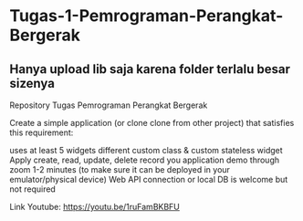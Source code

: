 # Tugas-1-Pemrograman-Perangkat-Bergerak

## Hanya upload lib saja karena folder terlalu besar sizenya
Repository Tugas Pemrograman Perangkat Bergerak

Create a simple application (or clone clone from other project) that satisfies this requirement:

uses at least 5 widgets different
custom class & custom stateless widget
Apply create, read, update, delete
record you application demo through zoom 1-2 minutes (to make sure it can be deployed in your emulator/physical device) Web API connection or local DB is welcome but not required

Link Youtube: https://youtu.be/1ruFamBKBFU
